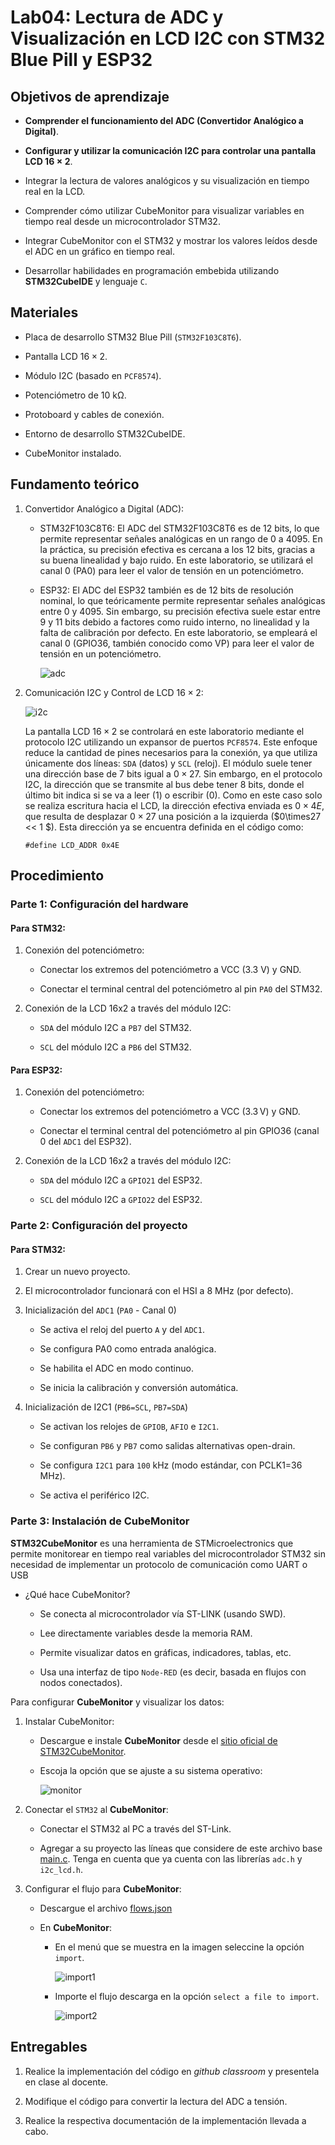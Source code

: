 # Lab04: Lectura de ADC y Visualización en LCD I2C con STM32 Blue Pill y ESP32

## Objetivos de aprendizaje

* **Comprender el funcionamiento del ADC (Convertidor Analógico a Digital)**.

* **Configurar y utilizar la comunicación I2C para controlar una pantalla LCD $16\times2$**.

* Integrar la lectura de valores analógicos y su visualización en tiempo real en la LCD.

* Comprender cómo utilizar CubeMonitor para visualizar variables en tiempo real desde un microcontrolador STM32.

* Integrar CubeMonitor con el STM32 y mostrar los valores leídos desde el ADC en un gráfico en tiempo real.

* Desarrollar habilidades en programación embebida utilizando **STM32CubeIDE** y lenguaje ```C```.


## Materiales 

* Placa de desarrollo STM32 Blue Pill (```STM32F103C8T6```).

* Pantalla LCD $16\times2$. 

* Módulo I2C (basado en ```PCF8574```).

* Potenciómetro de $10$ kΩ.

* Protoboard y cables de conexión.

* Entorno de desarrollo STM32CubeIDE.

* CubeMonitor instalado.

## Fundamento teórico

1. Convertidor Analógico a Digital (ADC):
   
    * STM32F103C8T6: El ADC del STM32F103C8T6 es de $12$ bits, lo que permite representar señales analógicas en un rango de $0$ a $4095$. En la práctica, su precisión efectiva es cercana a los $12$ bits, gracias a su buena linealidad y bajo ruido. En este laboratorio, se utilizará el canal $0$ (PA0) para leer el valor de tensión en un potenciómetro.

    * ESP32: El ADC del ESP32 también es de $12$ bits de resolución nominal, lo que teóricamente permite representar señales analógicas entre $0$ y $4095$. Sin embargo, su precisión efectiva suele estar entre $9$ y $11$ bits debido a factores como ruido interno, no linealidad y la falta de calibración por defecto. En este laboratorio, se empleará el canal $0$ (GPIO36, también conocido como VP) para leer el valor de tensión en un potenciómetro.

        ![adc](/laboratorios/figs/lab04/adc.png)

2. Comunicación I2C y Control de LCD $16\times2$:

    ![i2c](/laboratorios/figs/lab04/i2c.png)

    La pantalla LCD $16\times2$ se controlará en este laboratorio mediante el protocolo I2C utilizando un expansor de puertos ```PCF8574```. Este enfoque reduce la cantidad de pines necesarios para la conexión, ya que utiliza únicamente dos líneas: ```SDA``` (datos) y ```SCL``` (reloj). El módulo suele tener una dirección base de $7$ bits igual a $0\times27$. Sin embargo, en el protocolo I2C, la dirección que se transmite al bus debe tener $8$ bits, donde el último bit indica si se va a leer ($1$) o escribir ($0$). Como en este caso solo se realiza escritura hacia el LCD, la dirección efectiva enviada es $0\times4E$, que resulta de desplazar $0\times27$ una posición a la izquierda ($0\times27 << 1 $). Esta dirección ya se encuentra definida en el código como:

    ```
    #define LCD_ADDR 0x4E
    ```

## Procedimiento

### Parte 1: Configuración del hardware

#### Para STM32: 

1. Conexión del potenciómetro:

    * Conectar los extremos del potenciómetro a VCC ($3.3$ V) y GND.

    * Conectar el terminal central del potenciómetro al pin ```PA0``` del STM32.

2. Conexión de la LCD 16x2 a través del módulo I2C:

    * ```SDA``` del módulo I2C a ```PB7``` del STM32.

    * ```SCL``` del módulo I2C a ```PB6``` del STM32.


#### Para ESP32:

1. Conexión del potenciómetro:

    * Conectar los extremos del potenciómetro a VCC ($3.3$ V) y GND.

    * Conectar el terminal central del potenciómetro al pin GPIO36 (canal $0$ del ```ADC1``` del ESP32).

2. Conexión de la LCD 16x2 a través del módulo I2C:

    * ```SDA``` del módulo I2C a ```GPIO21``` del ESP32.

    * ```SCL``` del módulo I2C a ```GPIO22``` del ESP32.
    
### Parte 2: Configuración del proyecto

#### Para STM32: 

1. Crear un nuevo proyecto.

2. El microcontrolador funcionará con el HSI a $8$ MHz (por defecto).

3.  Inicialización del ```ADC1``` (```PA0``` - Canal 0)

    * Se activa el reloj del puerto ```A``` y del ```ADC1```.

    * Se configura PA0 como entrada analógica.

    * Se habilita el ADC en modo continuo.

    * Se inicia la calibración y conversión automática.

4. Inicialización de I2C1 (```PB6=SCL```, ```PB7=SDA```)

    * Se activan los relojes de ```GPIOB```, ```AFIO``` e ```I2C1```.

    * Se configuran ```PB6``` y ```PB7``` como salidas alternativas open-drain.

    * Se configura ```I2C1``` para ```100``` kHz (modo estándar, con PCLK1=36 MHz).

    * Se activa el periférico I2C.

### Parte 3: Instalación de CubeMonitor

**STM32CubeMonitor** es una herramienta de STMicroelectronics que permite monitorear en tiempo real variables del microcontrolador STM32 sin necesidad de implementar un protocolo de comunicación como UART o USB

* ¿Qué hace CubeMonitor?

    * Se conecta al microcontrolador vía ST-LINK (usando SWD).

    * Lee directamente variables desde la memoria RAM.

    * Permite visualizar datos en gráficas, indicadores, tablas, etc.

    * Usa una interfaz de tipo ```Node-RED``` (es decir, basada en flujos con nodos conectados).

Para configurar **CubeMonitor** y visualizar los datos:

1. Instalar CubeMonitor:

    * Descargue e instale **CubeMonitor** desde el [sitio oficial de STM32CubeMonitor](https://www.st.com/en/development-tools/stm32cubemonitor.html).

    * Escoja la opción que se ajuste a su sistema operativo:

        ![monitor](/laboratorios/figs/lab04/monitor.png)


2. Conectar el ```STM32``` al **CubeMonitor**:

    * Conectar el STM32 al PC a través del ST-Link.

    * Agregar a su proyecto las líneas que considere de este archivo base [main.c](/laboratorios/4_lab04/main.c). Tenga en cuenta que ya cuenta con las librerías ```adc.h``` y ```i2c_lcd.h```.

3. Configurar el flujo para **CubeMonitor**:

    * Descargue el archivo [flows.json](/laboratorios/4_lab04/flows.json)


    * En **CubeMonitor**:

        * En el menú que se muestra en la imagen seleccine la opción ```import```.

            ![import1](/laboratorios/figs/lab04/import.png)

        * Importe el flujo descarga en la opción ```select a file to import```.

            ![import2](/laboratorios/figs/lab04/import1.png)





## Entregables

1. Realice la implementación del código en *github classroom* y presentela
en clase al docente.

2. Modifique el código para convertir la lectura del ADC a tensión.

3. Realice la respectiva documentación de la implementación llevada a cabo.







